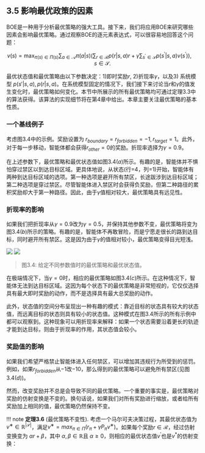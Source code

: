 ## 3.5 影响最优政策的因素

BOE是一种用于分析最优策略的强大工具。接下来，我们将应用BOE来研究哪些因素会影响最优策略。通过观察BOE的逐元素表达式，可以很容易地回答这个问题：

$$v(s)=\max_{\pi(s)\in\Pi(s)}\sum_{a\in\mathcal{A}}\pi(a|s)\left(\sum_{r\in\mathcal{R}}p(r|s,a)r+\gamma\sum_{s^{\prime}\in\mathcal{S}}p(s^{\prime}|s,a)v(s^{\prime})\right),\quad s\in\mathcal{S}.$$

最优状态值和最优策略由以下参数决定：1)即时奖励$r$, 2)折现率$\gamma$，以及3) 系统模型 $p(s'|s,a), p(r|s,a)$。在系统模型固定的情况下，我们接下来讨论当$r$和$\gamma$的值发生变化时，最优策略如何变化。本节中所展示的所有最优策略均可通过定理$3.3$中的算法获得。该算法的实现细节将在第$4$章中给出。本章主要关注最优策略的基本性质。

### 一个基线例子

考虑图$3.4$中的示例。奖励设置为 $r_{boundary} = r_{forbidden} = −1,r_{target} = 1$。此外，对于每一步移动，智能体都会获得$r_{other}=0$的奖励。折现率选择为$\gamma= 0.9$。

在上述参数下，最优策略和最优状态值如图$3.4(a)$所示。有趣的是，智能体并不惧怕穿过禁区以到达目标区域。更具体地说，从状态(行=4，列=1)开始，智能体有两种到达目标区域的选项。第一种选项是避开所有禁区，长途跋涉到达目标区域；第二种选项是穿过禁区。尽管智能体进入禁区时会获得负奖励，但第二种路径的累积奖励却大于第一种路径。因此，由于$\gamma$值相对较大，最优策略具有远见性。

### 折现率的影响

如果我们把折现率从$\gamma= 0.9$改为$\gamma= 0.5$，并保持其他参数不变，最优策略将变为图$3.4(b)$所示的策略。有趣的是，智能体不再敢冒险，而是宁愿走很长的路到达目标，同时避开所有禁区。这是因为由于$\gamma$的值相对较小，最优策略变得目光短浅。

 ![](../img/03/3.png)
 ![](../img/03/4.png)
 > 图$3.4$: 给定不同参数值时的最优策略和最优状态值。

在极端情况下，当$\gamma= 0$时，相应的最优策略如图$3.4(c)$所示。在这种情况下，智能体无法到达目标区域。这因为每个状态下的最优策略是非常短视的，它仅仅选择具有最大即时奖励的动作，而不是选择具有最大总奖励的动作。

此外，状态值的空间分布呈现出一种有趣的模式：靠近目标的状态具有较大的状态值，而远离目标的状态则具有较小的状态值。这种模式在图$3.4$所示的所有示例中都可以观察到。这种现象可以用折现率来解释：如果一个状态需要沿着更长的轨迹才能到达目标，则由于折现率的作用，其状态值会较小。

### 奖励值的影响

如果我们希望严格禁止智能体进入任何禁区，可以增加其违规行为所受到的惩罚。例如，如果$r_{forbidden}$从$-1$改$-10$，那么得到的最优策略可以避免所有禁区(见图 $3.4(d)$)。

然而，改变奖励并不总是会导致不同的最优策略。一个重要的事实是，最优策略对奖励的仿射变换是不变的。换句话说，如果我们对所有奖励进行缩放，或者给所有奖励加上相同的值，最优策略仍然保持不变。

!!! note
    **定理3.6** (最优策略不变性). 考虑一个马尔可夫决策过程，其最优状态值为$v^∗\in \mathbb{R}^{|\mathcal{S}|}$，满足$v^∗ = max_{\pi\in\Pi}(r_\pi + \gamma P_\pi v^∗)$。如果每个奖励$r\in \mathcal{R}$，经过仿射变换变为 $\alpha r + \beta$，其中 $\alpha,\beta\in \mathbb{R}$且 $α\geq 0$，则相应的最优状态值$v^\prime$也是$v^*$的仿射变换：

